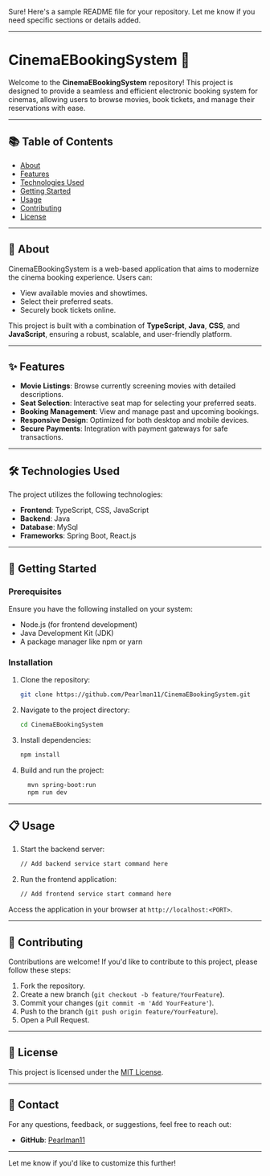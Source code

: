 Sure! Here's a sample README file for your repository. Let me know if you need specific sections or details added.

---

# CinemaEBookingSystem 🎥

Welcome to the **CinemaEBookingSystem** repository! This project is designed to provide a seamless and efficient electronic booking system for cinemas, allowing users to browse movies, book tickets, and manage their reservations with ease.

---

## 📚 Table of Contents
- [About](#about)
- [Features](#features)
- [Technologies Used](#technologies-used)
- [Getting Started](#getting-started)
- [Usage](#usage)
- [Contributing](#contributing)
- [License](#license)

---

## 📖 About

CinemaEBookingSystem is a web-based application that aims to modernize the cinema booking experience. Users can:
- View available movies and showtimes.
- Select their preferred seats.
- Securely book tickets online.

This project is built with a combination of **TypeScript**, **Java**, **CSS**, and **JavaScript**, ensuring a robust, scalable, and user-friendly platform.

---

## ✨ Features

- **Movie Listings**: Browse currently screening movies with detailed descriptions.
- **Seat Selection**: Interactive seat map for selecting your preferred seats.
- **Booking Management**: View and manage past and upcoming bookings.
- **Responsive Design**: Optimized for both desktop and mobile devices.
- **Secure Payments**: Integration with payment gateways for safe transactions.

---

## 🛠️ Technologies Used

The project utilizes the following technologies:
- **Frontend**: TypeScript, CSS, JavaScript
- **Backend**: Java
- **Database**: MySql
- **Frameworks**: Spring Boot, React.js

---

## 🚀 Getting Started

### Prerequisites
Ensure you have the following installed on your system:
- Node.js (for frontend development)
- Java Development Kit (JDK)
- A package manager like npm or yarn

### Installation
1. Clone the repository:
   ```bash
   git clone https://github.com/Pearlman11/CinemaEBookingSystem.git
   ```
2. Navigate to the project directory:
   ```bash
   cd CinemaEBookingSystem
   ```
3. Install dependencies:
   ```bash
   npm install
   ```
4. Build and run the project:
   ```bash
     mvn spring-boot:run
     npm run dev
   ```

---

## 📋 Usage

1. Start the backend server:
   ```bash
   // Add backend service start command here
   ```
2. Run the frontend application:
   ```bash
   // Add frontend service start command here
   ```

Access the application in your browser at `http://localhost:<PORT>`.

---

## 🤝 Contributing

Contributions are welcome! If you'd like to contribute to this project, please follow these steps:
1. Fork the repository.
2. Create a new branch (`git checkout -b feature/YourFeature`).
3. Commit your changes (`git commit -m 'Add YourFeature'`).
4. Push to the branch (`git push origin feature/YourFeature`).
5. Open a Pull Request.

---

## 📄 License

This project is licensed under the [MIT License](LICENSE).

---

## 💬 Contact

For any questions, feedback, or suggestions, feel free to reach out:
- **GitHub**: [Pearlman11](https://github.com/Pearlman11)

---

Let me know if you'd like to customize this further!
